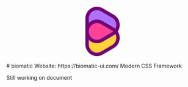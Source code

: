 <p align="center">
  <img width=18% src="https://raw.githubusercontent.com/BioMaRu/biomatic/readme-resource/readme-images/logo.png">
</p>
# biomatic
Website: https://biomatic-ui.com/
Modern CSS Framework

Still working on document
